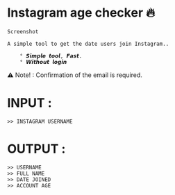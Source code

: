 # Instagram age checker 🔥
``Screenshot``
```
A simple tool to get the date users join Instagram..

    ° 𝙎𝙞𝙢𝙥𝙡𝙚 𝙩𝙤𝙤𝙡, 𝙁𝙖𝙨𝙩.
    ° 𝙒𝙞𝙩𝙝𝙤𝙪𝙩 𝙡𝙤𝙜𝙞𝙣
```
:warning: Note! : Confirmation of the email is required.

# INPUT :
```
>> INSTAGRAM USERNAME
```
# OUTPUT :
```
>> USERNAME
>> FULL NAME 
>> DATE JOINED
>> ACCOUNT AGE
```

